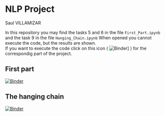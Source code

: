 # NLP Project
Saul VILLAMIZAR

In this repository you may find the tasks 5 and 6 in the file `First_Part.ipynb` and the task 9 in the file `Hanging_Chain.ipynb` 
When opened you cannot execute the code, but the results are shown.  
If you want to execute the code click on this icon ( ![Binder](https://mybinder.org/badge_logo.svg)] ) for the correspondig part of the project.

## First part ##
[![Binder](https://mybinder.org/badge_logo.svg)](https://mybinder.org/v2/gh/saulvp23/NLP/master?filepath=First_part.ipynb)

## The hanging chain ##
[![Binder](https://mybinder.org/badge_logo.svg)](https://mybinder.org/v2/gh/saulvp23/NLP/master?filepath=Hanging_Chain.ipynb)
